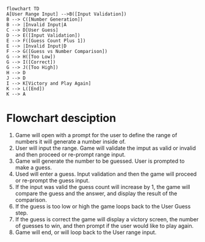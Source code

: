 ```mermaid
flowchart TD
A[User Range Input] -->B([Input Validation])
B --> C([Number Generation])
B --> |Invalid Input|A
C --> D[User Guess]
D --> E([Input Validation])
E --> F([Guess Count Plus 1])
E --> |Invalid Input|D
F --> G([Guess vs Number Comparison])
G --> H([Too Low])
G --> I([Correct])
G --> J([Too High])
H --> D
J --> D
I --> K[Victory and Play Again]
K --> L([End])
K --> A
```  
# Flowchart desciption  
1. Game will open with a prompt for the user to define the range of numbers it will generate a number inside of.  
2. User will input the range. Game will validate the imput as valid or invalid and then proceed or re-prompt range input.  
3. Game will generate the number to be guessed. User is prompted to make a guess.  
4. Used will enter a guess. Input validation and then the game will proceed or re-prompt the guess input.  
5. If the input was valid the guess count will increase by 1, the game will compare the guess and the answer, and display the result of the comparison.  
6. If the guess is too low or high the game loops back to the User Guess step.  
7. If the guess is correct the game will display a victory screen, the number of guesses to win, and then prompt if the user would like to play again.  
8. Game will end, or will loop back to the User range input.